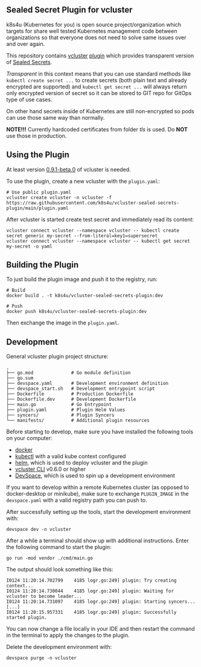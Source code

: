 ## Sealed Secret Plugin for vcluster
k8s4u (Kubernetes for you) is open source project/organization which targets for share well tested Kubernetes management code between organizations so that everyone does not need to solve same issues over and over again.

This repository contains [vcluster](https://vcluster.com/) [plugin](https://www.vcluster.com/docs/plugins/overview) which provides transparent version of [Sealed Secrets](https://github.com/bitnami-labs/sealed-secrets).


*Transparent* in this context means that you can use standard methods like `kubectl create secret ...` to create secrets (both plain text and already encrypted are supported) and `kubectl get secret ...` will always return only encrypted version of secret so it can be stored to GIT repo for GitOps type of use cases.

On other hand secrets inside of Kubernetes are still non-encrypted so pods can use those same way than normally.


**NOTE!!!** Currently hardcoded certificates from folder *tls* is used.
Do **NOT** use those in production.


## Using the Plugin

At least version [0.9.1-beta.0](https://github.com/loft-sh/vcluster/releases/tag/v0.9.1-beta.0) of vcluster is needed.

To use the plugin, create a new vcluster with the `plugin.yaml`:

```
# Use public plugin.yaml
vcluster create vcluster -n vcluster -f https://raw.githubusercontent.com/k8s4u/vcluster-sealed-secrets-plugin/main/plugin.yaml
```

After vcluster is started create test secret and immediately read its content:
```
vcluster connect vcluster --namespace vcluster -- kubectl create secret generic my-secret --from-literal=key1=supersecret
vcluster connect vcluster --namespace vcluster -- kubectl get secret my-secret -o yaml
```

## Building the Plugin
To just build the plugin image and push it to the registry, run:
```
# Build
docker build . -t k8s4u/vcluster-sealed-secrets-plugin:dev

# Push
docker push k8s4u/vcluster-sealed-secrets-plugin:dev
```

Then exchange the image in the `plugin.yaml`.

## Development

General vcluster plugin project structure:
```
.
├── go.mod              # Go module definition
├── go.sum
├── devspace.yaml       # Development environment definition
├── devspace_start.sh   # Development entrypoint script
├── Dockerfile          # Production Dockerfile
├── Dockerfile.dev      # Development Dockerfile
├── main.go             # Go Entrypoint
├── plugin.yaml         # Plugin Helm Values
├── syncers/            # Plugin Syncers
└── manifests/          # Additional plugin resources
```

Before starting to develop, make sure you have installed the following tools on your computer:
- [docker](https://docs.docker.com/)
- [kubectl](https://kubernetes.io/docs/tasks/tools/) with a valid kube context configured
- [helm](https://helm.sh/docs/intro/install/), which is used to deploy vcluster and the plugin
- [vcluster CLI](https://www.vcluster.com/docs/getting-started/setup) v0.6.0 or higher
- [DevSpace](https://devspace.sh/cli/docs/quickstart), which is used to spin up a development environment

If you want to develop within a remote Kubernetes cluster (as opposed to docker-desktop or minikube), make sure to exchange `PLUGIN_IMAGE` in the `devspace.yaml` with a valid registry path you can push to.

After successfully setting up the tools, start the development environment with:
```
devspace dev -n vcluster
```

After a while a terminal should show up with additional instructions. Enter the following command to start the plugin:
```
go run -mod vendor ./cmd/main.go
```

The output should look something like this:
```
I0124 11:20:14.702799    4185 logr.go:249] plugin: Try creating context...
I0124 11:20:14.730044    4185 logr.go:249] plugin: Waiting for vcluster to become leader...
I0124 11:20:14.731097    4185 logr.go:249] plugin: Starting syncers...
[...]
I0124 11:20:15.957331    4185 logr.go:249] plugin: Successfully started plugin.
```

You can now change a file locally in your IDE and then restart the command in the terminal to apply the changes to the plugin.

Delete the development environment with:
```
devspace purge -n vcluster
```
